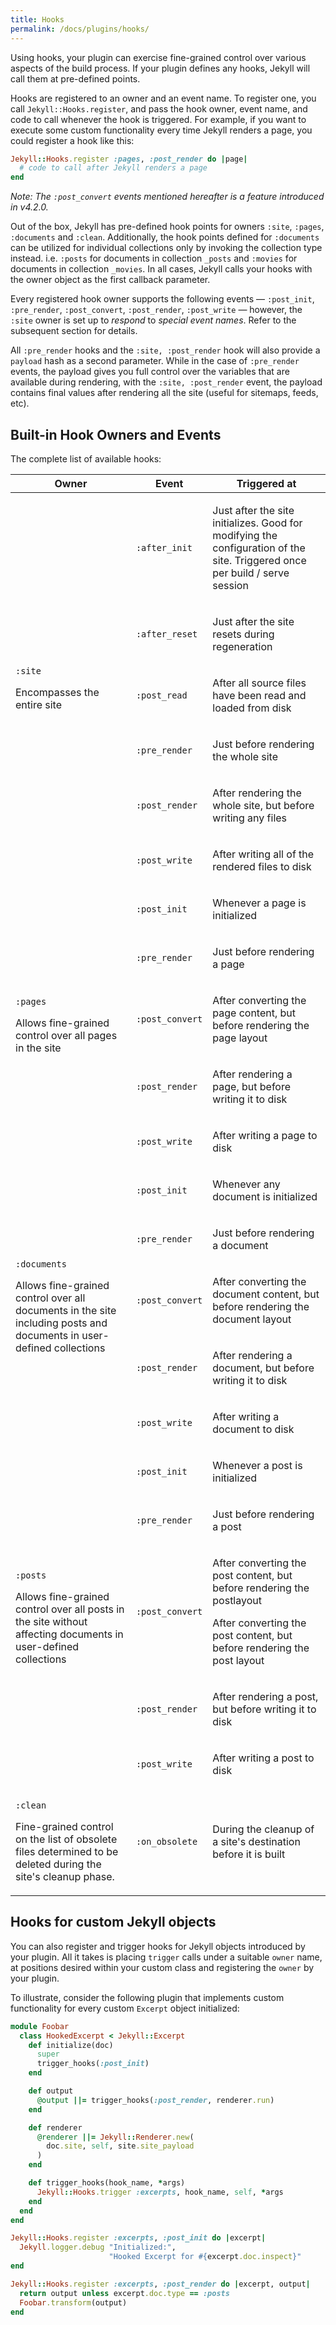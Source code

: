 ```yaml
---
title: Hooks
permalink: /docs/plugins/hooks/
---
```


Using hooks, your plugin can exercise fine-grained control over various aspects of the build process. If your plugin defines any hooks, Jekyll
will call them at pre-defined points.

Hooks are registered to an owner and an event name. To register one, you call `Jekyll::Hooks.register`, and pass the hook owner, event name,
and code to call whenever the hook is triggered. For example, if you want to execute some custom functionality every time Jekyll renders a
page, you could register a hook like this:

```ruby
Jekyll::Hooks.register :pages, :post_render do |page|
  # code to call after Jekyll renders a page
end
```

*Note: The `:post_convert` events mentioned hereafter is a feature introduced in v4.2.0.*

Out of the box, Jekyll has pre-defined hook points for owners `:site`, `:pages`, `:documents` and `:clean`. Additionally, the hook points
defined for `:documents` can be utilized for individual collections only by invoking the collection type instead. i.e. `:posts` for documents
in collection `_posts` and `:movies` for documents in collection `_movies`. In all cases, Jekyll calls your hooks with the owner object as the
first callback parameter.

Every registered hook owner supports the following events &mdash; `:post_init`, `:pre_render`, `:post_convert`, `:post_render`, `:post_write`
&mdash; however, the `:site` owner is set up to *respond* to *special event names*. Refer to the subsequent section for details.

All `:pre_render` hooks and the `:site, :post_render` hook will also provide a `payload` hash as a second parameter. While in the case of
`:pre_render` events, the payload gives you full control over the variables that are available during rendering, with the `:site, :post_render`
event, the payload contains final values after rendering all the site (useful for sitemaps, feeds, etc).

## Built-in Hook Owners and Events
The complete list of available hooks:

<div class="mobile-side-scroller">
<table id="builtin-hooks">
  <thead>
    <tr>
      <th>Owner</th>
      <th>Event</th>
      <th>Triggered at</th>
    </tr>
  </thead>
  <tbody>
    <tr>
      <td rowspan="6">
        <p><code>:site</code></p>
        <p>Encompasses the entire site</p>
      </td>
      <td>
        <p><code>:after_init</code></p>
      </td>
      <td>
        <p>Just after the site initializes. Good for modifying the configuration of the site. Triggered once per build / serve session</p>
      </td>
    </tr>
    <tr>
      <td>
        <p><code>:after_reset</code></p>
      </td>
      <td>
        <p>Just after the site resets during regeneration</p>
      </td>
    </tr>
    <tr>
      <td>
        <p><code>:post_read</code></p>
      </td>
      <td>
        <p>After all source files have been read and loaded from disk</p>
      </td>
    </tr>
    <tr>
      <td>
        <p><code>:pre_render</code></p>
      </td>
      <td>
        <p>Just before rendering the whole site</p>
      </td>
    </tr>
    <tr>
      <td>
        <p><code>:post_render</code></p>
      </td>
      <td>
        <p>After rendering the whole site, but before writing any files</p>
      </td>
    </tr>
    <tr>
      <td>
        <p><code>:post_write</code></p>
      </td>
      <td>
        <p>After writing all of the rendered files to disk</p>
      </td>
    </tr>
    <tr>
      <td rowspan="5">
        <p><code>:pages</code></p>
        <p>Allows fine-grained control over all pages in the site</p>
      </td>
      <td>
        <p><code>:post_init</code></p>
      </td>
      <td>
        <p>Whenever a page is initialized</p>
      </td>
    </tr>
    <tr>
      <td>
        <p><code>:pre_render</code></p>
      </td>
      <td>
        <p>Just before rendering a page</p>
      </td>
    </tr>
    <tr>
      <td>
        <p><code>:post_convert</code></p>
      </td>
      <td>
        <p>After converting the page content, but before rendering the page layout</p>
      </td>
    </tr>
    <tr>
      <td>
        <p><code>:post_render</code></p>
      </td>
      <td>
        <p>After rendering a page, but before writing it to disk</p>
      </td>
    </tr>
    <tr>
      <td>
        <p><code>:post_write</code></p>
      </td>
      <td>
        <p>After writing a page to disk</p>
      </td>
    </tr>
    <tr>
      <td rowspan="5">
        <p><code>:documents</code></p>
        <p>Allows fine-grained control over all documents in the site including posts and documents in user-defined collections</p>
      </td>
      <td>
        <p><code>:post_init</code></p>
      </td>
      <td>
        <p>Whenever any document is initialized</p>
      </td>
    </tr>
    <tr>
      <td>
        <p><code>:pre_render</code></p>
      </td>
      <td>
        <p>Just before rendering a document</p>
      </td>
    </tr>
    <tr>
      <td>
        <p><code>:post_convert</code></p>
      </td>
      <td>
        <p>
          After converting the document content, but before rendering the document
          layout
        </p>
      </td>
    </tr>
    <tr>
      <td>
        <p><code>:post_render</code></p>
      </td>
      <td>
        <p>After rendering a document, but before writing it to disk</p>
      </td>
    </tr>
    <tr>
      <td>
        <p><code>:post_write</code></p>
      </td>
      <td>
        <p>After writing a document to disk</p>
      </td>
    </tr>
    <tr>
      <td rowspan="5">
        <p><code>:posts</code></p>
        <p>Allows fine-grained control over all posts in the site without affecting documents in user-defined collections</p>
      </td>
      <td>
        <p><code>:post_init</code></p>
      </td>
      <td>
        <p>Whenever a post is initialized</p>
      </td>
    </tr>
    <tr>
      <td>
        <p><code>:pre_render</code></p>
      </td>
      <td>
        <p>Just before rendering a post</p>
      </td>
    </tr>
    <tr>
      <td>
        <p><code>:post_convert</code></p>
      </td>
      <td>
        <p>After converting the post content, but before rendering the postlayout</p>
        <p>After converting the post content, but before rendering the post layout</p>
      </td>
    </tr>
    <tr>
      <td>
        <p><code>:post_render</code></p>
      </td>
      <td>
        <p>After rendering a post, but before writing it to disk</p>
      </td>
    </tr>
    <tr>
      <td>
        <p><code>:post_write</code></p>
      </td>
      <td>
        <p>After writing a post to disk</p>
      </td>
    </tr>
    <tr>
      <td>
        <p><code>:clean</code></p>
        <p>Fine-grained control on the list of obsolete files determined to be deleted during the site's cleanup phase.</p>
      </td>
      <td>
        <p><code>:on_obsolete</code></p>
      </td>
      <td>
        <p>During the cleanup of a site's destination before it is built</p>
      </td>
    </tr>
  </tbody>
</table>
</div>

## Hooks for custom Jekyll objects

You can also register and trigger hooks for Jekyll objects introduced by your plugin. All it takes is placing `trigger` calls under a suitable
`owner` name, at positions desired within your custom class and registering the `owner` by your plugin.

To illustrate, consider the following plugin that implements custom functionality for every custom `Excerpt` object initialized:

```ruby
module Foobar
  class HookedExcerpt < Jekyll::Excerpt
    def initialize(doc)
      super
      trigger_hooks(:post_init)
    end

    def output
      @output ||= trigger_hooks(:post_render, renderer.run)
    end

    def renderer
      @renderer ||= Jekyll::Renderer.new(
        doc.site, self, site.site_payload
      )
    end

    def trigger_hooks(hook_name, *args)
      Jekyll::Hooks.trigger :excerpts, hook_name, self, *args
    end
  end
end

Jekyll::Hooks.register :excerpts, :post_init do |excerpt|
  Jekyll.logger.debug "Initialized:",
                      "Hooked Excerpt for #{excerpt.doc.inspect}"
end

Jekyll::Hooks.register :excerpts, :post_render do |excerpt, output|
  return output unless excerpt.doc.type == :posts
  Foobar.transform(output)
end
```
